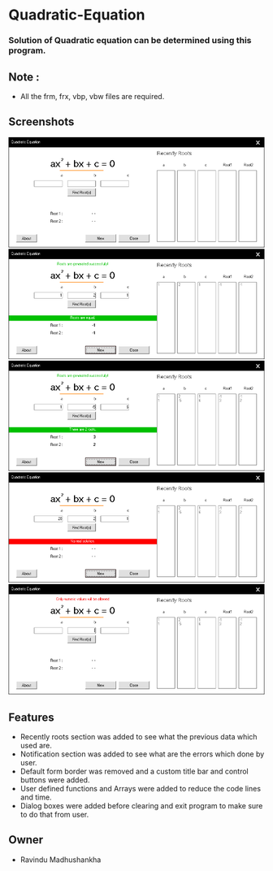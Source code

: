 # Quadratic-Equation
 ### Solution of Quadratic equation can be determined using this program.

## Note :
* All the frm, frx, vbp, vbw files are required.

## Screenshots

![ss.](/img/1.png)
![ss.](/img/2.png)
![ss.](/img/3.png)
![ss.](/img/4.png)
![ss.](/img/5.png)

## Features
* Recently roots section was added to see what the previous data which used are.
* Notification section was added to see what are the errors which done by user.
* Default form border was removed and a custom title bar and control buttons were added.
* User defined functions and Arrays were added to reduce the code lines and time.
* Dialog boxes were added before clearing and exit program to make sure to do that from user.

## Owner
* Ravindu Madhushankha

